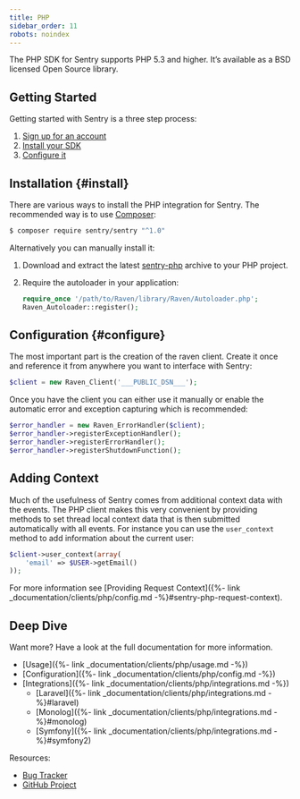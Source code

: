```yaml
---
title: PHP
sidebar_order: 11
robots: noindex
---
```


The PHP SDK for Sentry supports PHP 5.3 and higher. It’s available as a BSD licensed Open Source library.

## Getting Started
Getting started with Sentry is a three step process:

1.  [Sign up for an account](https://sentry.io/signup/)
2.  [Install your SDK](#install)
3.  [Configure it](#configure)

<!-- WIZARD installation -->
## Installation {#install}

There are various ways to install the PHP integration for Sentry. The recommended way is to use [Composer](http://getcomposer.org/):

```bash
$ composer require sentry/sentry "^1.0"
```

Alternatively you can manually install it:

1.  Download and extract the latest [sentry-php](https://github.com/getsentry/sentry-php/archive/master.zip) archive to your PHP project.
2.  Require the autoloader in your application:

    ```php
    require_once '/path/to/Raven/library/Raven/Autoloader.php';
    Raven_Autoloader::register();
    ```
<!-- ENDWIZARD -->

<!-- WIZARD configuration -->
## Configuration {#configure}

The most important part is the creation of the raven client. Create it once and reference it from anywhere you want to interface with Sentry:

```php
$client = new Raven_Client('___PUBLIC_DSN___');
```

Once you have the client you can either use it manually or enable the automatic error and exception capturing which is recommended:

```php
$error_handler = new Raven_ErrorHandler($client);
$error_handler->registerExceptionHandler();
$error_handler->registerErrorHandler();
$error_handler->registerShutdownFunction();
```
<!-- ENDWIZARD -->

## Adding Context

Much of the usefulness of Sentry comes from additional context data with the events. The PHP client makes this very convenient by providing methods to set thread local context data that is then submitted automatically with all events. For instance you can use the `user_context` method to add information about the current user:

```php
$client->user_context(array(
    'email' => $USER->getEmail()
));
```

For more information see [Providing Request Context]({%- link _documentation/clients/php/config.md -%}#sentry-php-request-context).

## Deep Dive

Want more? Have a look at the full documentation for more information.

-   [Usage]({%- link _documentation/clients/php/usage.md -%})
-   [Configuration]({%- link _documentation/clients/php/config.md -%})
-   [Integrations]({%- link _documentation/clients/php/integrations.md -%})
    -   [Laravel]({%- link _documentation/clients/php/integrations.md -%}#laravel)
    -   [Monolog]({%- link _documentation/clients/php/integrations.md -%}#monolog)
    -   [Symfony]({%- link _documentation/clients/php/integrations.md -%}#symfony2)

Resources:

-   [Bug Tracker](http://github.com/getsentry/sentry-php/issues)
-   [GitHub Project](http://github.com/getsentry/sentry-php)
